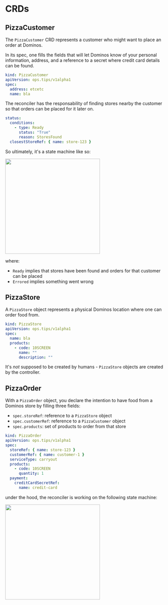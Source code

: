 # CRDs

## PizzaCustomer

The `PizzaCustomer` CRD represents a customer who might want to place an
order at Dominos.

In its spec, one fills the fields that will let Dominos know of your personal
information, address, and a reference to a secret where credit card details
can be found.

```yaml
kind: PizzaCustomer
apiVersion: ops.tips/v1alpha1
spec:
  address: etcetc
  name: bla
```

The reconciler has the responsability of finding stores nearby the customer
so that orders can be placed for it later on.

```yaml
status:
  conditions:
    - type: Ready
      status: "True"
      reason: StoresFound
  closestStoreRef: { name: store-123 }
```

So ultimately, it's a state machine like so:

<img width="300" src="https://user-images.githubusercontent.com/3574444/101841263-98dd7600-3b13-11eb-9098-b8df77e3bc02.png">

where:

- `Ready` implies that stores have been found and orders for that customer can be placed
- `Errored` implies something went wrong

## PizzaStore

A `PizzaStore` object represents a physical Dominos location where one can
order food from.

```yaml
kind: PizzaStore
apiVersion: ops.tips/v1alpha1
spec:
  name: bla
  products:
    - code: 10SCREEN
      name: ""
      description: ""
```

It's _not_ supposed to be created by humans - `PizzaStore` objects are created by the controller.

## PizzaOrder

With a `PizzaOrder` object, you declare the intention to have food from a
Dominos store by filling three fields:

- `spec.storeRef`: reference to a `PizzaStore` object
- `spec.customerRef`: reference to a `PizzaCustomer` object
- `spec.products`: set of products to order from that store

```yaml
kind: PizzaOrder
apiVersion: ops.tips/v1alpha1
spec:
  storeRef: { name: store-123 }
  customerRef: { name: customer-1 }
  serviceType: carryout
  products:
    - code: 10SCREEN
      quantity: 1
  payment:
    creditCardSecretRef:
      name: credit-card
```

under the hood, the reconciler is working on the following state machine:

<img width="300" src="https://user-images.githubusercontent.com/3574444/101841190-777c8a00-3b13-11eb-8c87-ea23f4c6a984.png">
